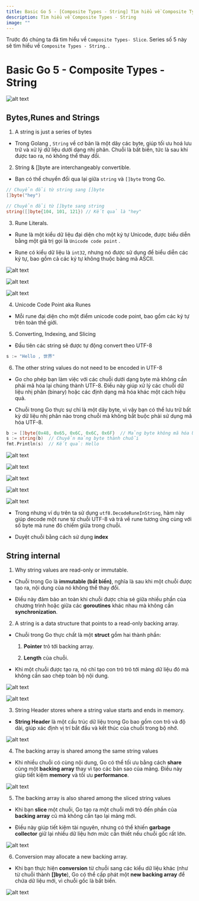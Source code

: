 ```yaml
---
title: Basic Go 5 - [Composite Types - String] Tìm hiểu về Composite Types - String
description: Tìm hiểu về Composite Types - String
image: ""
---
```


Trước đó chúng ta đã tìm hiểu về ```Composite Types- Slice```. 
Series số 5 này sẽ tìm hiểu về ```Composite Types - String```.
.
# Basic Go 5 - Composite Types - String
![alt text](./assets/basic5/alltype.png)

## Bytes,Runes and Strings

1. A string is just a series of bytes

- Trong Golang , ```String``` về cơ bản là một dãy các byte, giúp tối ưu hoá lưu trữ và xử lý dữ liệu dưới dạng nhị phân. Chuỗi là bất biến, tức là sau khi được tao ra, nó không thể thay đổi.

2. String & []byte are interchangeably convertible.

- Bạn có thể chuyển đổi qua lại giữa ```string``` và ```[]byte``` trong Go.

```go
// Chuyển đổi từ string sang []byte
[]byte("hey")

// Chuyển đổi từ []byte sang string
string([]byte{104, 101, 121}) // Kết quả là "hey"

```

3. Rune Literals.

- Rune là một kiểu dữ liệu đại diện cho một ký tự Unicode, được biểu diễn bằng một giá trị gọi là ```Unicode code point``` . 

- Rune có kiểu dữ liệu là ```int32```, nhưng nó được sử dụng để biểu diễn các ký tự, bao gồm cả các ký tự không thuộc bảng mã ASCII.

![alt text](./assets/basic5/rune.png)

![alt text](./assets/basic5/rune2.png)

<!-- ![alt text](./assets/basic5/rune3.png) -->

![alt text](./assets/basic5/rune4.png)

4. Unicode Code Point aka Runes 

- Mỗi rune đại diện cho một điểm unicode code point, bao gồm các ký tự trên toàn thế giới.

5. Converting, Indexing, and Slicing

- Đầu tiên các string sẽ được tự động convert theo UTF-8

```go
s := "Hello , 世界"

```

6. The other string values do not need to be encoded in UTF-8

- Go cho phép bạn làm việc với các chuỗi dưới dạng byte mà không cần phải mã hóa lại chúng thành UTF-8. Điều này giúp xử lý các chuỗi dữ liệu nhị phân (binary) hoặc các định dạng mã hóa khác một cách hiệu quả. 

- Chuỗi trong Go thực sự chỉ là một dãy byte, vì vậy bạn có thể lưu trữ bất kỳ dữ liệu nhị phân nào trong chuỗi mà không bắt buộc phải sử dụng mã hóa UTF-8.

```go
b := []byte{0x48, 0x65, 0x6C, 0x6C, 0x6F}  // Mảng byte không mã hóa UTF-8
s := string(b)  // Chuyển mảng byte thành chuỗi
fmt.Println(s)  // Kết quả: Hello
```

![alt text](./assets/basic5/run5.png)

![alt text](./assets/basic5/run6.png)

![alt text](./assets/basic5/rune7.png)

![alt text](./assets/basic5/rune8.png)

![alt text](./assets/basic5/rune9.png)

- Trong nhưng ví dụ trên ta sử dụng ```utf8.DecodeRuneInString```, hàm này giúp decode một rune từ chuỗi UTF-8 và trả về rune tương ứng cùng với số byte mà rune đó chiếm giữa trong chuỗi.

- Duyệt chuỗi bằng cách sử dụng **index**

## String internal

1. Why string values are read-only or immutable.

- Chuỗi trong Go là **immutable (bất biến)**, nghĩa là sau khi một chuỗi được tạo ra, nội dung của nó không thể thay đổi. 

- Điều này đảm bảo an toàn khi chuỗi được chia sẻ giữa nhiều phần của chương trình hoặc giữa các **goroutines** khác nhau mà không cần **synchronization**.

2. A string is a data structure that points to a read-only backing array.

- Chuỗi trong Go thực chất là một **struct** gồm hai thành phần:

    1. **Pointer** trỏ tới backing array.

    2. **Length** của chuỗi.

- Khi một chuỗi được tạo ra, nó chỉ tạo con trỏ trỏ tới mảng dữ liệu đó mà không cần sao chép toàn bộ nội dung.

![alt text](./assets/basic5/string.png)

![alt text](./assets/basic5/string2.png)

3. String Header stores where a string value starts and ends in memory.

- **String Header** là một cấu trúc dữ liệu trong Go bao gồm con trỏ và độ dài, giúp xác định vị trí bắt đầu và kết thúc của chuỗi trong bộ nhớ.

![alt text](./assets/basic5/string3.png)

4. The backing array is shared among the same string values

- Khi nhiều chuỗi có cùng nội dung, Go có thể tối ưu bằng cách **share** cùng một **backing array** thay vì tạo các bản sao của mảng. Điều này giúp tiết kiệm **memory** và tối ưu **performance**.

![alt text](./assets/basic5/string4.png)

5. The backing array is also shared among the sliced string values

- Khi bạn **slice** một chuỗi, Go tạo ra một chuỗi mới trỏ đến phần của **backing array** cũ mà không cần tạo lại mảng mới. 

- Điều này giúp tiết kiệm tài nguyên, nhưng có thể khiến **garbage collector** giữ lại nhiều dữ liệu hơn mức cần thiết nếu chuỗi gốc rất lớn.

![alt text](./assets/basic5/string5.png)

6. Conversion may allocate a new backing array.

- Khi bạn thực hiện **conversion** từ chuỗi sang các kiểu dữ liệu khác (như từ chuỗi thành **[]byte**), Go có thể cấp phát một **new backing array** để chứa dữ liệu mới, vì chuỗi gốc là bất biến.


![alt text](./assets/basic5/string6.png)